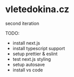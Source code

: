 # vletedokina.cz
second iteration

TODO: 
* install next.js
* install typescript support
* setup prettier & eslint
* test next.js styling
* setup autosave
* install vs code
